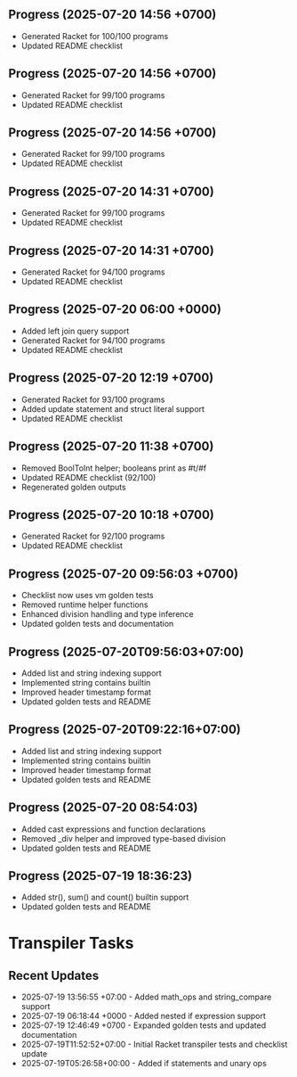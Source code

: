 ## Progress (2025-07-20 14:56 +0700)
- Generated Racket for 100/100 programs
- Updated README checklist

## Progress (2025-07-20 14:56 +0700)
- Generated Racket for 99/100 programs
- Updated README checklist

## Progress (2025-07-20 14:56 +0700)
- Generated Racket for 99/100 programs
- Updated README checklist

## Progress (2025-07-20 14:31 +0700)
- Generated Racket for 99/100 programs
- Updated README checklist

## Progress (2025-07-20 14:31 +0700)
- Generated Racket for 94/100 programs
- Updated README checklist

## Progress (2025-07-20 06:00 +0000)
- Added left join query support
- Generated Racket for 94/100 programs
- Updated README checklist

## Progress (2025-07-20 12:19 +0700)
- Generated Racket for 93/100 programs
- Added update statement and struct literal support
- Updated README checklist

## Progress (2025-07-20 11:38 +0700)
- Removed BoolToInt helper; booleans print as #t/#f
- Updated README checklist (92/100)
- Regenerated golden outputs

## Progress (2025-07-20 10:18 +0700)
- Generated Racket for 92/100 programs
- Updated README checklist

## Progress (2025-07-20 09:56:03 +0700)
- Checklist now uses vm golden tests
- Removed runtime helper functions
- Enhanced division handling and type inference
- Updated golden tests and documentation

## Progress (2025-07-20T09:56:03+07:00)
- Added list and string indexing support
- Implemented string contains builtin
- Improved header timestamp format
- Updated golden tests and README

## Progress (2025-07-20T09:22:16+07:00)
- Added list and string indexing support
- Implemented string contains builtin
- Improved header timestamp format
- Updated golden tests and README


## Progress (2025-07-20 08:54:03)
- Added cast expressions and function declarations
- Removed _div helper and improved type-based division
- Updated golden tests and README

## Progress (2025-07-19 18:36:23)
- Added str(), sum() and count() builtin support
- Updated golden tests and README

# Transpiler Tasks

## Recent Updates
- 2025-07-19 13:56:55 +07:00 - Added math_ops and string_compare support
- 2025-07-19 06:18:44 +0000 - Added nested if expression support
- 2025-07-19 12:46:49 +0700 - Expanded golden tests and updated documentation
- 2025-07-19T11:52:52+07:00 - Initial Racket transpiler tests and checklist update
- 2025-07-19T05:26:58+00:00 - Added if statements and unary ops
